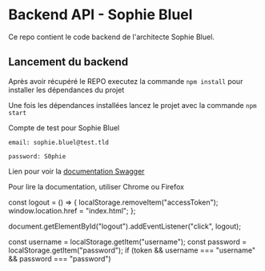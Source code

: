 # Backend API - Sophie Bluel

Ce repo contient le code backend de l'architecte Sophie Bluel.

## Lancement du backend

Après avoir récupéré le REPO executez la commande `npm install` pour installer les dépendances du projet

Une fois les dépendances installées lancez le projet avec la commande `npm start`

Compte de test pour Sophie Bluel

```
email: sophie.bluel@test.tld

password: S0phie
```

Lien pour voir la
[documentation Swagger](http://localhost:5678/api-docs/)

Pour lire la documentation, utiliser Chrome ou Firefox

const logout = () => {
localStorage.removeItem("accessToken");
window.location.href = "index.html";
};

document.getElementById("logout").addEventListener("click", logout);

const username = localStorage.getItem("username");
const password = localStorage.getItem("password");
if (token && username === "username" && password === "password")
